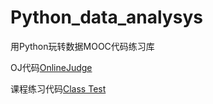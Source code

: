 # Python_data_analysys
用Python玩转数据MOOC代码练习库



OJ代码[OnlineJudge](https://github.com/pxjw/Python_data_analysys/tree/master/oj)

课程练习代码[Class Test](https://github.com/pxjw/Python_data_analysys/tree/master/classtest)

